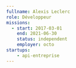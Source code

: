 ```yaml
---
fullname: Alexis Leclerc
role: Développeur
missions:
  - start: 2017-03-01
    end: 2021-06-30
    status: independent
    employer: octo
startups:
    - api-entreprise
---
```

